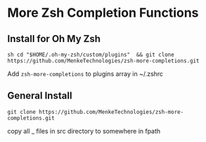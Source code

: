 # More Zsh Completion Functions


## Install for Oh My Zsh

```sh cd "$HOME/.oh-my-zsh/custom/plugins"  && git clone https://github.com/MenkeTechnologies/zsh-more-completions.git```

Add `zsh-more-completions` to plugins array in ~/.zshrc

## General Install

`git clone https://github.com/MenkeTechnologies/zsh-more-completions.git`

copy all _ files in src directory to somewhere in fpath

